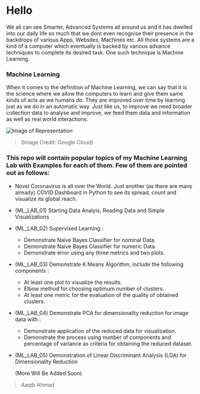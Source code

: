 # Hello
We all can see Smarter, Advanced Systems all around us and it has dwelled into our daily life so much that we dont even recognise their presence in the backdrops of various Apps, Websites, Machines etc. All those systems are a kind of a computer which eventually is backed by various advance techniques to complete its desired task. One such technique is Machine Learning.

### Machine Learning 
When it comes to the definition of Machine Learning, we can say that it is the science where we allow the computers to learn and give them same kinds of acts as we humans do. They are improved over time by learning just as we do in an automatic way. Just like us, to improve we need broader collection data to analyse and improve, we feed them data and information as well as real world interactions. 

![Image of Representation](https://miro.medium.com/max/2628/1*8wU0hfUY3UK_D8Y7tbIyFQ.png)
> (Image Credit: Google Cloud)

### This repo will contain popular topics of my Machine Learning Lab with Examples for each of them. Few of them are pointed out as follows:
- Novel Coronavirus is all over the World. Just another (as there are many already) COVID Dashboard in Python to see its spread, count and visualize its global reach.
- (ML_LAB_01) Starting Data Analyis, Reading Data and Simple Visualizations
- (ML_LAB_02) Supervised Learning :
  - Demonstrate Naive Bayes Classifier for nominal Data.
  - Demonstrate Naive Bayes Classifier for numeric Data.
  - Demonstrate error using any three metrics and two plots.
- (ML_LAB_03) Demonstrate K Means Algorithm, include the following components : 
  - At least one plot to visualize the results. 
  - Elbow method for choosing optimum number of clusters.
  - At least one metric for the evaluation of the quality of obtained clusters.
- (ML_LAB_04) Demonstrate PCA for dimensionality reduction for image data with :
  - Demonstrate application of the reduced data for visualization.
  - Demonstrate the process using number of components and percentage of variance as criteria for obtaining the reduced dataset.
- (ML_LAB_05) Demonstration of Linear Discriminant Analysis (LDA) for Dimensionality Reduction

  (More Will Be Added Soon)
  
 > Aaqib Ahmad  
